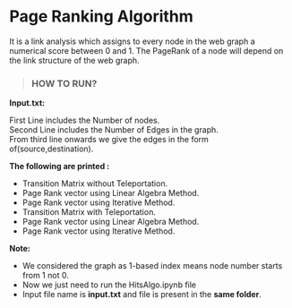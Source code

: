 # Page Ranking Algorithm
It is a link analysis which assigns to every node in
the web graph a numerical score between 0 and 1.
The PageRank of a node will depend on the link structure of the web graph.

>### HOW TO RUN?
<b>Input.txt:</b>

First Line includes the Number of nodes.<br>
Second Line includes the Number of Edges in the graph.<br>
From third line onwards we give the edges in the form of(source,destination).<br>

<b>The following are printed :</b> 
*  Transition Matrix without Teleportation.
*  Page Rank vector using Linear Algebra Method.
*  Page Rank vector using Iterative Method.
*  Transition Matrix with Teleportation.
*  Page Rank vector using Linear Algebra Method.
*  Page Rank vector using Iterative Method.


<b>Note: </b>
* We considered the graph as 1-based index means node number starts from 1 not 0.<br>
* Now we just need to run the HitsAlgo.ipynb file <br>
* Input file name is <b>input.txt</b> and file is present in the <b>same folder</b>.



